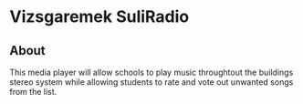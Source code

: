 # Vizsgaremek SuliRadio
## About
This media player will allow schools to play music throughtout the buildings stereo system while allowing students to rate and vote out unwanted songs from the list.
